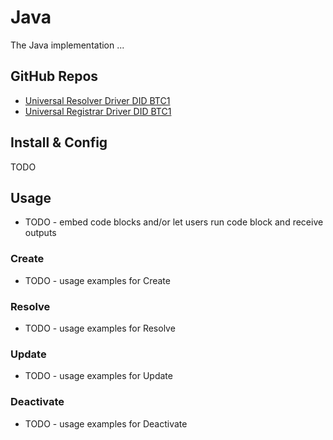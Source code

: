# Java

The Java implementation ... 

## GitHub Repos

* [Universal Resolver Driver DID BTC1](https://github.com/danubetech/uni-resolver-driver-did-btc1/tree/main)
* [Universal Registrar Driver DID BTC1](https://github.com/danubetech/uni-registrar-driver-did-btc1)

## Install & Config

TODO

## Usage

* TODO - embed code blocks and/or let users run code block and receive outputs

### Create

* TODO - usage examples for Create

### Resolve

* TODO - usage examples for Resolve

### Update

* TODO - usage examples for Update

### Deactivate

* TODO - usage examples for Deactivate
